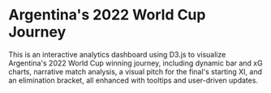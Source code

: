 # Argentina's 2022 World Cup Journey

This is an interactive analytics dashboard using D3.js to visualize Argentina's 2022 World Cup winning journey, including dynamic bar and xG charts, narrative match analysis, a visual pitch for the final's starting XI, and an elimination bracket, all enhanced with tooltips and user-driven updates.
